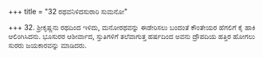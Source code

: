 +++
title = "32 ರಥವನಿಳಿದಸುರಾರಿ ಸುಮನೋ"

+++
32. ಶ್ರೀಕೃಷ್ಣನು ರಥದಿಂದ ಇಳಿದು, ಮನೋರಥವನ್ನು ಈಡೇರಿಸಲು ಬಂದಂತೆ ಕೌಂತೇಯರ ಹೆಗಲಿಗೆ ಕೈ ಹಾಕಿ ಆಲಿಂಗಿಸಿದನು. ಭೂಸುರರ ಆಶೀರ್ವಾದ, ಸ್ತುತಿಗಳಿಗೆ ತಲೆವಾಗುತ್ತ ಹರ್ಷದಿಂದ ಅವನು ದ್ರೌಪದಿಯ ಹತ್ತಿರ ಹೋಗಲು ಸುರರು ಜಯಕಾರವನ್ನು ಮಾಡಿದರು.